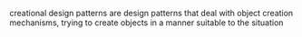 creational design patterns are design patterns that deal with object creation mechanisms, trying to create objects in a manner suitable to the situation